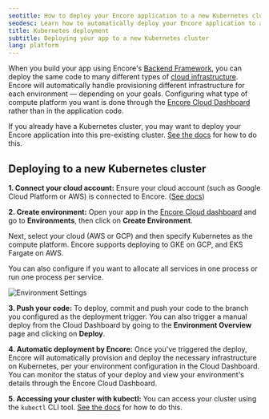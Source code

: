 ```yaml
---
seotitle: How to deploy your Encore application to a new Kubernetes cluster
seodesc: Learn how to automatically deploy your Encore application to a new Kubernetes cluster.
title: Kubernetes deployment
subtitle: Deploying your app to a new Kubernetes cluster
lang: platform
---
```


When you build your app using Encore's [Backend Framework](/docs/ts), you can deploy the same code to many different types of [cloud infrastructure](/docs/platform/infrastructure/infra). Encore will automatically handle provisioning different infrastructure for each environment — depending on your goals. Configuring what type of compute platform you want is done through the [Encore Cloud Dashboard](https://app.encore.cloud) rather than in the application code.

If you already have a Kubernetes cluster, you may want to deploy your Encore application into this pre-existing cluster. [See the docs](/docs/platform/infrastructure/import-kubernetes-cluster) for how to do this.

## Deploying to a new Kubernetes cluster

**1. Connect your cloud account:** Ensure your cloud account (such as Google Cloud Platform or AWS) is connected to Encore. ([See docs](/docs/platform/infrastructure/own-cloud))

**2. Create environment:** Open your app in the [Encore Cloud dashboard](https://app.encore.cloud) and go to **Environments**, then click on **Create Environment**.

Next, select your cloud (AWS or GCP) and then specify Kubernetes as the compute platform. Encore supports deploying to GKE on GCP, and EKS Fargate on AWS.

You can also configure if you want to allocate all services in one process or run one process per service.

<img src="/assets/docs/k8s-config.jpg" title="Environment Settings" className="mx-auto"/>

**3. Push your code:** To deploy, commit and push your code to the branch you configured as the deployment trigger. You can also trigger a manual deploy from the Cloud Dashboard by going to the **Environment Overview** page and clicking on **Deploy**.

**4. Automatic deployment by Encore:** Once you've triggered the deploy, Encore will automatically provision and deploy the necessary infrastructure on Kubernetes, per your environment configuration in the Cloud Dashboard. You can monitor the status of your deploy and view your environment's details through the Encore Cloud Dashboard.

**5. Accessing your cluster with kubectl:** You can access your cluster using the `kubectl` CLI tool. [See the docs](/docs/platform/infrastructure/configure-kubectl) for how to do this.
